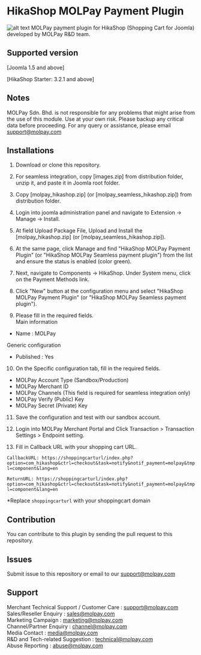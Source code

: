 HikaShop MOLPay Payment Plugin
=====================
![alt text](https://github.com/MOLPay/Prestashop_Plugin/wiki/images/molpay-developer.jpg)
MOLPay payment plugin for HikaShop (Shopping Cart for Joomla) developed by MOLPay R&D team.


Supported version
-----------------
[Joomla 1.5 and above]

[HikaShop Starter: 3.2.1 and above]

Notes
-----

MOLPay Sdn. Bhd. is not responsible for any problems that might arise from the use of this module. 
Use at your own risk. Please backup any critical data before proceeding. For any query or 
assistance, please email support@molpay.com 


Installations
-------------

1. Download or clone this repository.

2. For seamless integration, copy [images.zip] from distribution folder, unzip it, and paste it in Joomla root folder.

3. Copy [molpay_hikashop.zip] (or [molpay_seamless_hikashop.zip]) from distribution folder.

4. Login into joomla administration panel and navigate to Extension -> Manage -> Install.

5. At field Upload Package File, Upload and Install the [molpay_hikashop.zip] (or [molpay_seamless_hikashop.zip]).

6. At the same page, click Manage and find "HikaShop MOLPay Payment Plugin" (or "HikaShop MOLPay Seamless payment plugin") from the list and ensure the status is enabled (color green).

7. Next, navigate to Components -> HikaShop. Under System menu, click on the Payment Methods link.

8. Click "New" button at the configuration menu and select "HikaShop MOLPay Payment Plugin" (or "HikaShop MOLPay Seamless payment plugin").

9. Please fill in the required fields.  
  Main information
  - Name : MOLPay

  Generic configuration
  - Published : Yes
  
10. On the Specific configuration tab, fill in the required fields.
  - MOLPay Account Type (Sandbox/Production)
  - MOLPay Merchant ID
  - MOLPay Channels (This field is required for seamless integration only)
  - MOLPay Verify (Public) Key
  - MOLPay Secret (Private) Key

11. Save the configuration and test with our sandbox account.

12. Login into MOLPay Merchant Portal and Click Transaction > Transaction Settings > Endpoint setting.

13. Fill in Callback URL with your shopping cart URL.

  ``CallbackURL: https://shoppingcarturl/index.php?option=com_hikashop&ctrl=checkout&task=notify&notif_payment=molpay&tmpl=component&lang=en`` 
  
  ``ReturnURL: https://shoppingcarturl/index.php?option=com_hikashop&ctrl=checkout&task=notify&notif_payment=molpay&tmpl=component&lang=en`` 
  
*Replace `shoppingcarturl` with your shoppingcart domain 

Contribution
------------

You can contribute to this plugin by sending the pull request to this repository.


Issues
------------

Submit issue to this repository or email to our support@molpay.com


Support
-------

Merchant Technical Support / Customer Care : support@molpay.com <br>
Sales/Reseller Enquiry : sales@molpay.com <br>
Marketing Campaign : marketing@molpay.com <br>
Channel/Partner Enquiry : channel@molpay.com <br>
Media Contact : media@molpay.com <br>
R&D and Tech-related Suggestion : technical@molpay.com <br>
Abuse Reporting : abuse@molpay.com
